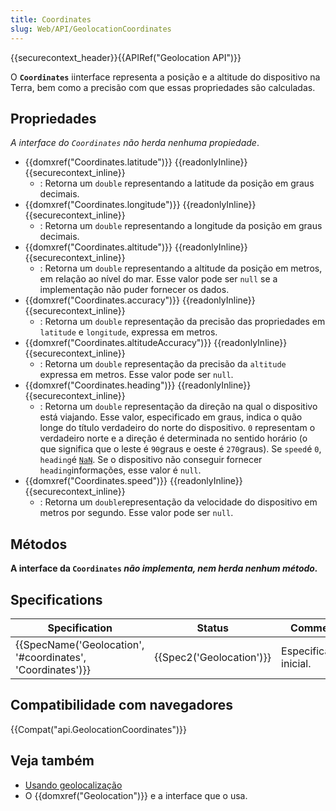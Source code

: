 ```yaml
---
title: Coordinates
slug: Web/API/GeolocationCoordinates
---
```

{{securecontext_header}}{{APIRef("Geolocation API")}}

O **`Coordinates`** iinterface representa a posição e a altitude do dispositivo na Terra, bem como a precisão com que essas propriedades são calculadas.

## Propriedades

_A interface do `Coordinates` não herda nenhuma propiedade_.

- {{domxref("Coordinates.latitude")}} {{readonlyInline}} {{securecontext_inline}}
  - : Retorna um `double` representando a latitude da posição em graus decimais.
- {{domxref("Coordinates.longitude")}} {{readonlyInline}} {{securecontext_inline}}
  - : Retorna um `double` representando a longitude da posição em graus decimais.
- {{domxref("Coordinates.altitude")}} {{readonlyInline}} {{securecontext_inline}}
  - : Retorna um `double` representando a altitude da posição em metros, em relação ao nível do mar. Esse valor pode ser `null` se a implementação não puder fornecer os dados.
- {{domxref("Coordinates.accuracy")}} {{readonlyInline}} {{securecontext_inline}}
  - : Retorna um `double` representação da precisão das propriedades em `latitude` e `longitude`, expressa em metros.
- {{domxref("Coordinates.altitudeAccuracy")}} {{readonlyInline}} {{securecontext_inline}}
  - : Retorna um `double` representação da precisão da `altitude` expressa em metros. Esse valor pode ser `null`.
- {{domxref("Coordinates.heading")}} {{readonlyInline}} {{securecontext_inline}}
  - : Retorna um `double` representação da direção na qual o dispositivo está viajando. Esse valor, especificado em graus, indica o quão longe do título verdadeiro do norte do dispositivo. `0` representam o verdadeiro norte e a direção é determinada no sentido horário (o que significa que o leste é `90`graus e oeste é `270`graus). Se `speed`é `0`, `heading`é [`NaN`](/pt-BR/docs/JavaScript/Reference/Global_Objects/NaN). Se o dispositivo não conseguir fornecer `heading`informações, esse valor é `null`.
- {{domxref("Coordinates.speed")}} {{readonlyInline}} {{securecontext_inline}}
  - : Retorna um `double`representação da velocidade do dispositivo em metros por segundo. Esse valor pode ser `null`.

## Métodos

**A interface da `Coordinates` _não implementa, nem herda nenhum método._**

## Specifications

| Specification                                                                | Status                           | Comment                |
| ---------------------------------------------------------------------------- | -------------------------------- | ---------------------- |
| {{SpecName('Geolocation', '#coordinates', 'Coordinates')}} | {{Spec2('Geolocation')}} | Especificação inicial. |

## Compatibilidade com navegadores

{{Compat("api.GeolocationCoordinates")}}

## Veja também

- [Usando geolocalização](/pt-BR/docs/Web/API/Geolocation)
- O {{domxref("Geolocation")}} e a interface que o usa.
